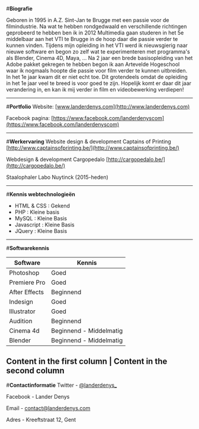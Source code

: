 #**Biografie**

Geboren in 1995 in A.Z. Sint-Jan te Brugge met een passie voor de filmindustrie. Na wat te hebben rondgedwaald en verschillende richtingen geprobeerd te hebben ben ik in 2012 Multimedia gaan studeren in het 5e middelbaar aan het VTI te Brugge in de hoop daar die passie verder te kunnen vinden. Tijdens mijn opleiding in het VTI werd ik nieuwsgierig naar nieuwe software en begon zo zelf wat te experimenteren met programma's als Blender, Cinema 4D, Maya, ... Na 2 jaar een brede basisopleiding van het Adobe pakket gekregen te hebben begon ik aan Artevelde Hogeschool waar ik nogmaals hoopte die passie voor film verder te kunnen uitbreiden. In het 1e jaar kwam dit er niet echt toe. Dit grotendeels omdat de opleiding in het 1e jaar veel te breed is voor goed te zijn. Hopelijk komt er daar dit jaar verandering in, en kan ik mij verder in film en videobewerking verdiepen!

----------

#**Portfolio**
Website:  [www.landerdenys.com](http://www.landerdenys.com)

Facebook pagina: [https://www.facebook.com/landerdenyscom](https://www.facebook.com/landerdenyscom)

----------

#**Werkervaring**
Website design & development Captains of Printing
[http://www.captainsofprinting.be/](http://www.captainsofprinting.be/)

Webdesign & development Cargopedalo
[http://cargopedalo.be/](http://cargopedalo.be/)

Staalophaler Labo Nuytinck (2015-heden)

----------

#**Kennis webtechnologieën**

 - HTML & CSS : Gekend
 - PHP : Kleine basis
 - MySQL : Kleine Basis
 - Javascript : Kleine Basis
 - JQuery : Kleine Basis

----------
#**Softwarekennis**

Software | Kennis
------------ | -------------
Photoshop | Goed
Premiere Pro| Goed
After Effects | Beginnend
Indesign | Goed
Illustrator | Goed
Audition | Beginnend
Cinema 4d | Beginnend - Middelmatig
Blender | Beginnend - Middelmatig

Content in the first column | Content in the second column
----------
#**Contactinformatie**
Twitter - [@landerdenys_](https://twitter.com/landerdenys_)

Facebook - Lander Denys

Email - contact@landerdenys.com

Adres -  Kreeftstraat 12, Gent